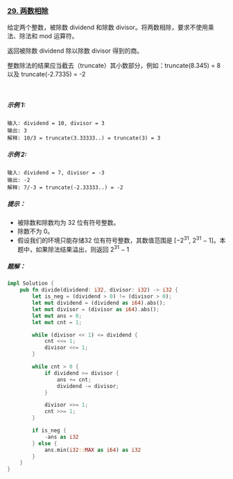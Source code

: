 ### [29. 两数相除](https://leetcode.cn/problems/divide-two-integers/)

给定两个整数，被除数 dividend 和除数 divisor。将两数相除，要求不使用乘法、除法和 mod 运算符。

返回被除数 dividend 除以除数 divisor 得到的商。

整数除法的结果应当截去（truncate）其小数部分，例如：truncate(8.345) = 8 以及 truncate(-2.7335) = -2

 

##### 示例 1:
```
输入: dividend = 10, divisor = 3
输出: 3
解释: 10/3 = truncate(3.33333..) = truncate(3) = 3
```

##### 示例 2:
```
输入: dividend = 7, divisor = -3
输出: -2
解释: 7/-3 = truncate(-2.33333..) = -2
```

##### 提示：
- 被除数和除数均为 32 位有符号整数。
- 除数不为 0。
- 假设我们的环境只能存储32 位有符号整数，其数值范围是 [−2<sup>31</sup>,  2<sup>31</sup> − 1]。本题中，如果除法结果溢出，则返回 2<sup>31</sup> − 1

##### 题解：
```rust
impl Solution {
    pub fn divide(dividend: i32, divisor: i32) -> i32 {
        let is_neg = (dividend > 0) != (divisor > 0);
        let mut dividend = (dividend as i64).abs();
        let mut divisor = (divisor as i64).abs();
        let mut ans = 0;
        let mut cnt = 1;

        while (divisor << 1) <= dividend {
            cnt <<= 1;
            divisor <<= 1;
        }

        while cnt > 0 {
            if dividend >= divisor {
                ans += cnt;
                dividend -= divisor;
            }

            divisor >>= 1;
            cnt >>= 1;
        }

        if is_neg {
            -ans as i32
        } else {
            ans.min(i32::MAX as i64) as i32
        }
    }
}
```
